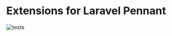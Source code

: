 # Extensions for Laravel Pennant

![tests](https://github.com/MilesChou/expennant/workflows/tests/badge.svg)
